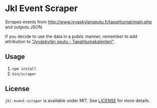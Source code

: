 # Jkl Event Scraper

Scrapes events from http://www.jyvaskylanseutu.fi/tapahtumat/main.php and outputs JSON.

If you decide to use the data in a public manner, remember to add attribution to ["Jyväskylän seutu - Tapahtumakalenteri"](http://www.jyvaskylanseutu.fi/tapahtumat/main.php).

## Usage

1. `npm install`
2. `bin/scraper`

## License

`jkl-event-scraper` is available under MIT. See [LICENSE](https://github.com/koodilehto/jkl-event-scraper/blob/master/LICENSE) for more details.

